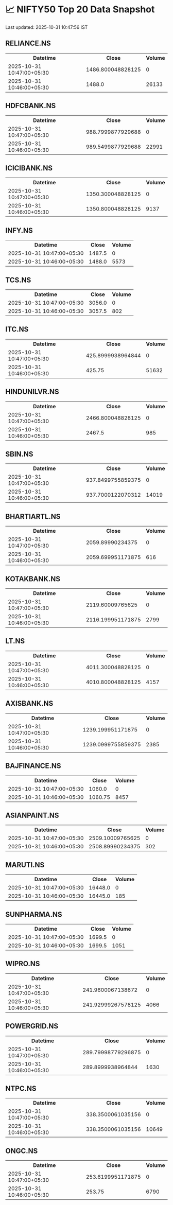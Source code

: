 # 📈 NIFTY50 Top 20 Data Snapshot

Last updated: 2025-10-31 10:47:56 IST

## RELIANCE.NS

<table>
  <tr><th>Datetime</th><th>Close</th><th>Volume</th></tr>
  <tr><td>2025-10-31 10:47:00+05:30</td><td>1486.800048828125</td><td>0</td></tr>
  <tr><td>2025-10-31 10:46:00+05:30</td><td>1488.0</td><td>26133</td></tr>
</table>

## HDFCBANK.NS

<table>
  <tr><th>Datetime</th><th>Close</th><th>Volume</th></tr>
  <tr><td>2025-10-31 10:47:00+05:30</td><td>988.7999877929688</td><td>0</td></tr>
  <tr><td>2025-10-31 10:46:00+05:30</td><td>989.5499877929688</td><td>22991</td></tr>
</table>

## ICICIBANK.NS

<table>
  <tr><th>Datetime</th><th>Close</th><th>Volume</th></tr>
  <tr><td>2025-10-31 10:47:00+05:30</td><td>1350.300048828125</td><td>0</td></tr>
  <tr><td>2025-10-31 10:46:00+05:30</td><td>1350.800048828125</td><td>9137</td></tr>
</table>

## INFY.NS

<table>
  <tr><th>Datetime</th><th>Close</th><th>Volume</th></tr>
  <tr><td>2025-10-31 10:47:00+05:30</td><td>1487.5</td><td>0</td></tr>
  <tr><td>2025-10-31 10:46:00+05:30</td><td>1488.0</td><td>5573</td></tr>
</table>

## TCS.NS

<table>
  <tr><th>Datetime</th><th>Close</th><th>Volume</th></tr>
  <tr><td>2025-10-31 10:47:00+05:30</td><td>3056.0</td><td>0</td></tr>
  <tr><td>2025-10-31 10:46:00+05:30</td><td>3057.5</td><td>802</td></tr>
</table>

## ITC.NS

<table>
  <tr><th>Datetime</th><th>Close</th><th>Volume</th></tr>
  <tr><td>2025-10-31 10:47:00+05:30</td><td>425.8999938964844</td><td>0</td></tr>
  <tr><td>2025-10-31 10:46:00+05:30</td><td>425.75</td><td>51632</td></tr>
</table>

## HINDUNILVR.NS

<table>
  <tr><th>Datetime</th><th>Close</th><th>Volume</th></tr>
  <tr><td>2025-10-31 10:47:00+05:30</td><td>2466.800048828125</td><td>0</td></tr>
  <tr><td>2025-10-31 10:46:00+05:30</td><td>2467.5</td><td>985</td></tr>
</table>

## SBIN.NS

<table>
  <tr><th>Datetime</th><th>Close</th><th>Volume</th></tr>
  <tr><td>2025-10-31 10:47:00+05:30</td><td>937.8499755859375</td><td>0</td></tr>
  <tr><td>2025-10-31 10:46:00+05:30</td><td>937.7000122070312</td><td>14019</td></tr>
</table>

## BHARTIARTL.NS

<table>
  <tr><th>Datetime</th><th>Close</th><th>Volume</th></tr>
  <tr><td>2025-10-31 10:47:00+05:30</td><td>2059.89990234375</td><td>0</td></tr>
  <tr><td>2025-10-31 10:46:00+05:30</td><td>2059.699951171875</td><td>616</td></tr>
</table>

## KOTAKBANK.NS

<table>
  <tr><th>Datetime</th><th>Close</th><th>Volume</th></tr>
  <tr><td>2025-10-31 10:47:00+05:30</td><td>2119.60009765625</td><td>0</td></tr>
  <tr><td>2025-10-31 10:46:00+05:30</td><td>2116.199951171875</td><td>2799</td></tr>
</table>

## LT.NS

<table>
  <tr><th>Datetime</th><th>Close</th><th>Volume</th></tr>
  <tr><td>2025-10-31 10:47:00+05:30</td><td>4011.300048828125</td><td>0</td></tr>
  <tr><td>2025-10-31 10:46:00+05:30</td><td>4010.800048828125</td><td>4157</td></tr>
</table>

## AXISBANK.NS

<table>
  <tr><th>Datetime</th><th>Close</th><th>Volume</th></tr>
  <tr><td>2025-10-31 10:47:00+05:30</td><td>1239.199951171875</td><td>0</td></tr>
  <tr><td>2025-10-31 10:46:00+05:30</td><td>1239.0999755859375</td><td>2385</td></tr>
</table>

## BAJFINANCE.NS

<table>
  <tr><th>Datetime</th><th>Close</th><th>Volume</th></tr>
  <tr><td>2025-10-31 10:47:00+05:30</td><td>1060.0</td><td>0</td></tr>
  <tr><td>2025-10-31 10:46:00+05:30</td><td>1060.75</td><td>8457</td></tr>
</table>

## ASIANPAINT.NS

<table>
  <tr><th>Datetime</th><th>Close</th><th>Volume</th></tr>
  <tr><td>2025-10-31 10:47:00+05:30</td><td>2509.10009765625</td><td>0</td></tr>
  <tr><td>2025-10-31 10:46:00+05:30</td><td>2508.89990234375</td><td>302</td></tr>
</table>

## MARUTI.NS

<table>
  <tr><th>Datetime</th><th>Close</th><th>Volume</th></tr>
  <tr><td>2025-10-31 10:47:00+05:30</td><td>16448.0</td><td>0</td></tr>
  <tr><td>2025-10-31 10:46:00+05:30</td><td>16445.0</td><td>185</td></tr>
</table>

## SUNPHARMA.NS

<table>
  <tr><th>Datetime</th><th>Close</th><th>Volume</th></tr>
  <tr><td>2025-10-31 10:47:00+05:30</td><td>1699.5</td><td>0</td></tr>
  <tr><td>2025-10-31 10:46:00+05:30</td><td>1699.5</td><td>1051</td></tr>
</table>

## WIPRO.NS

<table>
  <tr><th>Datetime</th><th>Close</th><th>Volume</th></tr>
  <tr><td>2025-10-31 10:47:00+05:30</td><td>241.9600067138672</td><td>0</td></tr>
  <tr><td>2025-10-31 10:46:00+05:30</td><td>241.92999267578125</td><td>4066</td></tr>
</table>

## POWERGRID.NS

<table>
  <tr><th>Datetime</th><th>Close</th><th>Volume</th></tr>
  <tr><td>2025-10-31 10:47:00+05:30</td><td>289.79998779296875</td><td>0</td></tr>
  <tr><td>2025-10-31 10:46:00+05:30</td><td>289.8999938964844</td><td>1630</td></tr>
</table>

## NTPC.NS

<table>
  <tr><th>Datetime</th><th>Close</th><th>Volume</th></tr>
  <tr><td>2025-10-31 10:47:00+05:30</td><td>338.3500061035156</td><td>0</td></tr>
  <tr><td>2025-10-31 10:46:00+05:30</td><td>338.3500061035156</td><td>10649</td></tr>
</table>

## ONGC.NS

<table>
  <tr><th>Datetime</th><th>Close</th><th>Volume</th></tr>
  <tr><td>2025-10-31 10:47:00+05:30</td><td>253.6199951171875</td><td>0</td></tr>
  <tr><td>2025-10-31 10:46:00+05:30</td><td>253.75</td><td>6790</td></tr>
</table>

